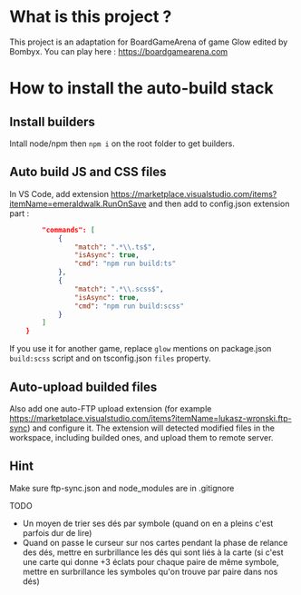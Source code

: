 # What is this project ? 
This project is an adaptation for BoardGameArena of game Glow edited by Bombyx.
You can play here : https://boardgamearena.com

# How to install the auto-build stack

## Install builders
Intall node/npm then `npm i` on the root folder to get builders.

## Auto build JS and CSS files
In VS Code, add extension https://marketplace.visualstudio.com/items?itemName=emeraldwalk.RunOnSave and then add to config.json extension part :
```json
        "commands": [
            {
                "match": ".*\\.ts$",
                "isAsync": true,
                "cmd": "npm run build:ts"
            },
            {
                "match": ".*\\.scss$",
                "isAsync": true,
                "cmd": "npm run build:scss"
            }
        ]
    }
```
If you use it for another game, replace `glow` mentions on package.json `build:scss` script and on tsconfig.json `files` property.

## Auto-upload builded files
Also add one auto-FTP upload extension (for example https://marketplace.visualstudio.com/items?itemName=lukasz-wronski.ftp-sync) and configure it. The extension will detected modified files in the workspace, including builded ones, and upload them to remote server.

## Hint
Make sure ftp-sync.json and node_modules are in .gitignore

TODO
 - Un moyen de trier ses dés par symbole (quand on en a pleins c'est parfois dur de lire)
 - Quand on passe le curseur sur nos cartes pendant la phase de relance des dés, mettre en surbrillance les dés qui sont liés à la carte (si c'est une carte qui donne +3 éclats pour chaque paire de même symbole, mettre en surbrillance les symboles qu'on trouve par paire dans nos dés)